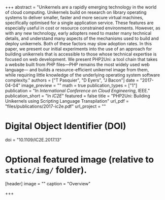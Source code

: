 +++
abstract = "Unikernels are a rapidly emerging technology in the world of cloud computing. Unikernels build on research on library operating systems to deliver smaller, faster and more secure virtual machines, specifically optimised for a single application service. These features are especially useful in cost or resource constrained environments. However, as with any new technology, early adopters need to master many technical details, and understand many aspects of the mechanisms used to build and deploy unikernels. Both of these factors may slow adoption rates. In this paper, we present our initial experiments into the use of an approach for building unikernels that is accessible to those whose technical expertise is focused on web development. We present PHP2Uni: a tool chain that takes a website built from PHP files—PHP remains the most widely used web language— and builds a resource-efficient unikernel image from them, while requiring little knowledge of the underlying operating system software complexity."
authors = ["T Pasquier", "D Eyers", "J Bacon"]
date = "2017-04-04"
image_preview = ""
math = true
publication_types = ["1"]
publication = "In *International Conference on Cloud Engineering*, IEEE."
publication_short = "In *IC2E*"
featured = false
title = "PHP2Uni: Building Unikernels using Scripting Language Transpilation"
url_pdf = "files/publications/2017-ic2e.pdf"
url_project = ""

# Digital Object Identifier (DOI)
doi = "10.1109/IC2E.2017.13"

# Optional featured image (relative to `static/img/` folder).
[header]
image = ""
caption = "Overview"

+++

